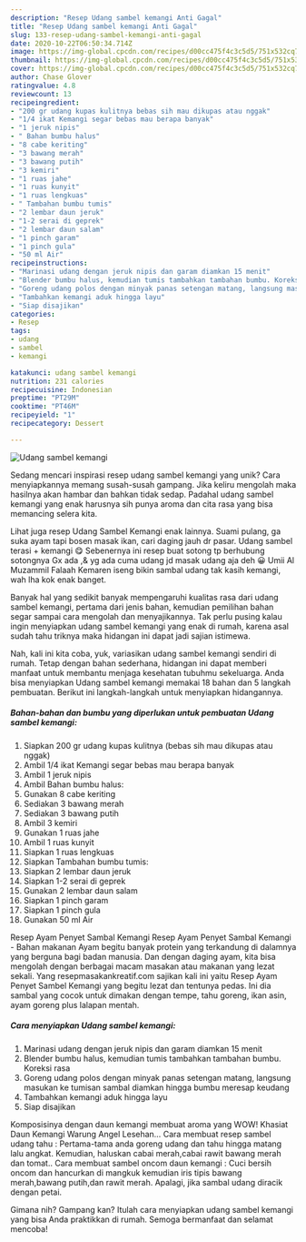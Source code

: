 ```yaml
---
description: "Resep Udang sambel kemangi Anti Gagal"
title: "Resep Udang sambel kemangi Anti Gagal"
slug: 133-resep-udang-sambel-kemangi-anti-gagal
date: 2020-10-22T06:50:34.714Z
image: https://img-global.cpcdn.com/recipes/d00cc475f4c3c5d5/751x532cq70/udang-sambel-kemangi-foto-resep-utama.jpg
thumbnail: https://img-global.cpcdn.com/recipes/d00cc475f4c3c5d5/751x532cq70/udang-sambel-kemangi-foto-resep-utama.jpg
cover: https://img-global.cpcdn.com/recipes/d00cc475f4c3c5d5/751x532cq70/udang-sambel-kemangi-foto-resep-utama.jpg
author: Chase Glover
ratingvalue: 4.8
reviewcount: 13
recipeingredient:
- "200 gr udang kupas kulitnya bebas sih mau dikupas atau nggak"
- "1/4 ikat Kemangi segar bebas mau berapa banyak"
- "1 jeruk nipis"
- " Bahan bumbu halus"
- "8 cabe keriting"
- "3 bawang merah"
- "3 bawang putih"
- "3 kemiri"
- "1 ruas jahe"
- "1 ruas kunyit"
- "1 ruas lengkuas"
- " Tambahan bumbu tumis"
- "2 lembar daun jeruk"
- "1-2 serai di geprek"
- "2 lembar daun salam"
- "1 pinch garam"
- "1 pinch gula"
- "50 ml Air"
recipeinstructions:
- "Marinasi udang dengan jeruk nipis dan garam diamkan 15 menit"
- "Blender bumbu halus, kemudian tumis tambahkan tambahan bumbu. Koreksi rasa"
- "Goreng udang polos dengan minyak panas setengan matang, langsung masukan ke tumisan sambal diamkan hingga bumbu meresap keudang"
- "Tambahkan kemangi aduk hingga layu"
- "Siap disajikan"
categories:
- Resep
tags:
- udang
- sambel
- kemangi

katakunci: udang sambel kemangi 
nutrition: 231 calories
recipecuisine: Indonesian
preptime: "PT29M"
cooktime: "PT46M"
recipeyield: "1"
recipecategory: Dessert

---
```



![Udang sambel kemangi](https://img-global.cpcdn.com/recipes/d00cc475f4c3c5d5/751x532cq70/udang-sambel-kemangi-foto-resep-utama.jpg)

Sedang mencari inspirasi resep udang sambel kemangi yang unik? Cara menyiapkannya memang susah-susah gampang. Jika keliru mengolah maka hasilnya akan hambar dan bahkan tidak sedap. Padahal udang sambel kemangi yang enak harusnya sih punya aroma dan cita rasa yang bisa memancing selera kita.

Lihat juga resep Udang Sambel Kemangi enak lainnya. Suami pulang, ga suka ayam tapi bosen masak ikan, cari daging jauh dr pasar. Udang sambel terasi + kemangi 😋 Sebenernya ini resep buat sotong tp berhubung sotongnya Gx ada ,&amp; yg ada cuma udang jd masak udang aja deh 😀 Umii Al Muzammil Falaah Kemaren iseng bikin sambal udang tak kasih kemangi, wah lha kok enak banget.

Banyak hal yang sedikit banyak mempengaruhi kualitas rasa dari udang sambel kemangi, pertama dari jenis bahan, kemudian pemilihan bahan segar sampai cara mengolah dan menyajikannya. Tak perlu pusing kalau ingin menyiapkan udang sambel kemangi yang enak di rumah, karena asal sudah tahu triknya maka hidangan ini dapat jadi sajian istimewa.


Nah, kali ini kita coba, yuk, variasikan udang sambel kemangi sendiri di rumah. Tetap dengan bahan sederhana, hidangan ini dapat memberi manfaat untuk membantu menjaga kesehatan tubuhmu sekeluarga. Anda bisa menyiapkan Udang sambel kemangi memakai 18 bahan dan 5 langkah pembuatan. Berikut ini langkah-langkah untuk menyiapkan hidangannya.

<!--inarticleads1-->

##### Bahan-bahan dan bumbu yang diperlukan untuk pembuatan Udang sambel kemangi:

1. Siapkan 200 gr udang kupas kulitnya (bebas sih mau dikupas atau nggak)
1. Ambil 1/4 ikat Kemangi segar bebas mau berapa banyak
1. Ambil 1 jeruk nipis
1. Ambil  Bahan bumbu halus:
1. Gunakan 8 cabe keriting
1. Sediakan 3 bawang merah
1. Sediakan 3 bawang putih
1. Ambil 3 kemiri
1. Gunakan 1 ruas jahe
1. Ambil 1 ruas kunyit
1. Siapkan 1 ruas lengkuas
1. Siapkan  Tambahan bumbu tumis:
1. Siapkan 2 lembar daun jeruk
1. Siapkan 1-2 serai di geprek
1. Gunakan 2 lembar daun salam
1. Siapkan 1 pinch garam
1. Siapkan 1 pinch gula
1. Gunakan 50 ml Air


Resep Ayam Penyet Sambal Kemangi Resep Ayam Penyet Sambal Kemangi - Bahan makanan Ayam begitu banyak protein yang terkandung di dalamnya yang berguna bagi badan manusia. Dan dengan daging ayam, kita bisa mengolah dengan berbagai macam masakan atau makanan yang lezat sekali. Yang resepmasakankreatif.com sajikan kali ini yaitu Resep Ayam Penyet Sambel Kemangi yang begitu lezat dan tentunya pedas. Ini dia sambal yang cocok untuk dimakan dengan tempe, tahu goreng, ikan asin, ayam goreng plus lalapan mentah. 

<!--inarticleads2-->

##### Cara menyiapkan Udang sambel kemangi:

1. Marinasi udang dengan jeruk nipis dan garam diamkan 15 menit
1. Blender bumbu halus, kemudian tumis tambahkan tambahan bumbu. Koreksi rasa
1. Goreng udang polos dengan minyak panas setengan matang, langsung masukan ke tumisan sambal diamkan hingga bumbu meresap keudang
1. Tambahkan kemangi aduk hingga layu
1. Siap disajikan


Komposisinya dengan daun kemangi membuat aroma yang WOW! Khasiat Daun Kemangi Warung Angel Lesehan… Cara membuat resep sambel udang tahu : Pertama-tama anda goreng udang dan tahu hingga matang lalu angkat. Kemudian, haluskan cabai merah,cabai rawit bawang merah dan tomat.. Cara membuat sambel oncom daun kemangi : Cuci bersih oncom dan hancurkan di mangkuk kemudian iris tipis bawang merah,bawang putih,dan rawit merah. Apalagi, jika sambal udang diracik dengan petai. 

Gimana nih? Gampang kan? Itulah cara menyiapkan udang sambel kemangi yang bisa Anda praktikkan di rumah. Semoga bermanfaat dan selamat mencoba!
